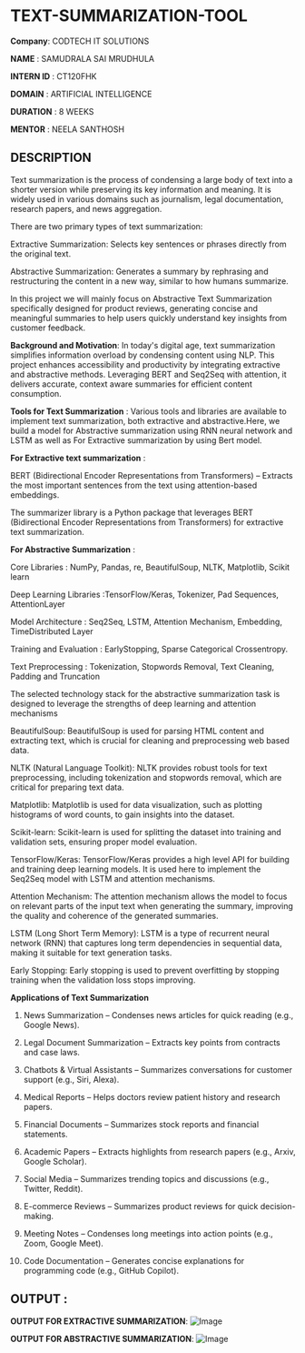 # TEXT-SUMMARIZATION-TOOL

**Company**: CODTECH IT SOLUTIONS

**NAME** : SAMUDRALA SAI MRUDHULA

**INTERN ID** : CT120FHK

**DOMAIN** : ARTIFICIAL INTELLIGENCE 

**DURATION** : 8 WEEKS

**MENTOR** : NEELA SANTHOSH

## DESCRIPTION 

Text summarization is the process of condensing a large body of text into a shorter version while preserving its key information and meaning. It is widely used in various domains such as journalism, legal documentation, research papers, and news aggregation.

There are two primary types of text summarization:

Extractive Summarization: Selects key sentences or phrases directly from the original text.

Abstractive Summarization: Generates a summary by rephrasing and restructuring the content in a new way, similar to how humans summarize.

In this project we will mainly focus on Abstractive Text Summarization specifically designed for product reviews, generating concise and meaningful summaries to help users quickly understand key insights from customer feedback. 

**Background and Motivation**:
In today's digital age, text summarization simplifies information overload by condensing content using NLP. This project enhances accessibility and productivity by integrating extractive and abstractive methods. Leveraging BERT and Seq2Seq with attention, it delivers accurate, context aware summaries for efficient content consumption.

**Tools for Text Summarization** :
Various tools and libraries are available to implement text summarization, both extractive and abstractive.Here, we build a model for Abstractive summarization using RNN neural network and LSTM as well as For Extractive summarization by using Bert model.

**For Extractive text summarization** :

BERT (Bidirectional Encoder Representations from Transformers) – Extracts the most important sentences from the text using attention-based embeddings.

The summarizer library is a Python package that leverages BERT (Bidirectional Encoder Representations from Transformers) for extractive text summarization.

**For Abstractive Summarization** :

Core Libraries : NumPy, Pandas, re, BeautifulSoup, NLTK, Matplotlib, Scikit learn

Deep Learning Libraries :TensorFlow/Keras, Tokenizer, Pad Sequences, AttentionLayer

Model Architecture : Seq2Seq, LSTM, Attention Mechanism, Embedding, TimeDistributed Layer

Training and Evaluation : EarlyStopping, Sparse Categorical Crossentropy.

Text Preprocessing : Tokenization, Stopwords Removal, Text Cleaning, Padding and Truncation


The selected technology stack for the abstractive summarization task is designed to leverage the strengths of deep learning and attention mechanisms

BeautifulSoup: BeautifulSoup is used for parsing HTML content and extracting text, which is crucial for cleaning and preprocessing web based data.

NLTK (Natural Language Toolkit): NLTK provides robust tools for text preprocessing, including tokenization and stopwords removal, which are critical for preparing text data.

Matplotlib: Matplotlib is used for data visualization, such as plotting histograms of word counts, to gain insights into the dataset.

Scikit-learn: Scikit-learn is used for splitting the dataset into training and validation sets, ensuring proper model evaluation.

TensorFlow/Keras: TensorFlow/Keras provides a high level API for building and training deep learning models. It is used here to implement the Seq2Seq model with LSTM and attention mechanisms.

Attention Mechanism: The attention mechanism allows the model to focus on relevant parts of the input text when generating the summary, improving the quality and coherence of the generated summaries.

LSTM (Long Short Term Memory): LSTM is a type of recurrent neural network (RNN) that captures long term dependencies in sequential data, making it suitable for text generation tasks.

Early Stopping: Early stopping is used to prevent overfitting by stopping training when the validation loss stops improving.

**Applications of Text Summarization**
1. News Summarization – Condenses news articles for quick reading (e.g., Google News).
   
2. Legal Document Summarization – Extracts key points from contracts and case laws.
   
3. Chatbots & Virtual Assistants – Summarizes conversations for customer support (e.g., Siri, Alexa).
   
4. Medical Reports – Helps doctors review patient history and research papers.
   
5. Financial Documents – Summarizes stock reports and financial statements.
    
6. Academic Papers – Extracts highlights from research papers (e.g., Arxiv, Google Scholar).
    
7. Social Media – Summarizes trending topics and discussions (e.g., Twitter, Reddit).
    
8. E-commerce Reviews – Summarizes product reviews for quick decision-making.
    
9. Meeting Notes – Condenses long meetings into action points (e.g., Zoom, Google Meet).
    
10. Code Documentation – Generates concise explanations for programming code (e.g., GitHub Copilot).

## OUTPUT :

**OUTPUT FOR EXTRACTIVE SUMMARIZATION**:
![Image](https://github.com/user-attachments/assets/85d6d6a5-e999-4f7b-bfa4-932fa3d5eb38)

**OUTPUT FOR ABSTRACTIVE SUMMARIZATION**:
![Image](https://github.com/user-attachments/assets/0fdeb274-0906-4974-945f-497608a87656)
